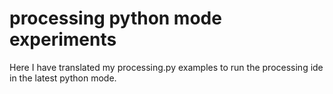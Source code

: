 # processing python mode experiments #

Here I have translated my processing.py examples to run the processing ide in the latest python mode.



